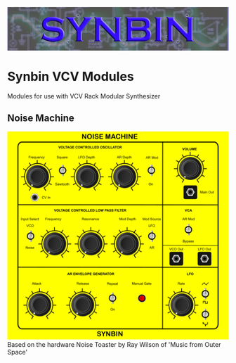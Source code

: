 ![SYNBIN](./images/synbin.png)
# Synbin VCV Modules
Modules for use with VCV Rack Modular Synthesizer

## Noise Machine
![NOISE MACHINE](./images/noiseMachine.png)
Based on the hardware Noise Toaster by Ray Wilson of 'Music from Outer Space'
